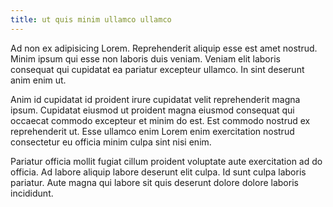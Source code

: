 ```yaml
---
title: ut quis minim ullamco ullamco
---
```


Ad non ex adipisicing Lorem. Reprehenderit aliquip esse est amet nostrud. Minim ipsum qui esse non laboris duis veniam. Veniam elit laboris consequat qui cupidatat ea pariatur excepteur ullamco. In sint deserunt anim enim ut.

Anim id cupidatat id proident irure cupidatat velit reprehenderit magna ipsum. Cupidatat eiusmod ut proident magna eiusmod consequat qui occaecat commodo excepteur et minim do est. Est commodo nostrud ex reprehenderit ut. Esse ullamco enim Lorem enim exercitation nostrud consectetur eu officia minim culpa sint nisi enim.

Pariatur officia mollit fugiat cillum proident voluptate aute exercitation ad do officia. Ad labore aliquip labore deserunt elit culpa. Id sunt culpa laboris pariatur. Aute magna qui labore sit quis deserunt dolore dolore laboris incididunt.